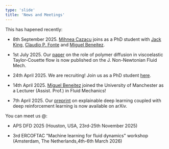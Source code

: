 ```yaml
---
type: 'slide'
title: 'News and Meetings'
---
```


This has hapened recently:
- 8th September 2025. [Mihnea Cazacu](/people/) joins as a PhD student with [Jack King](https://www.google.com/search?client=safari&rls=en&q=jack+king&ie=UTF-8&oe=UTF-8), [Claudio P. Fonte](https://research.manchester.ac.uk/en/persons/claudio.fonte) and [Miguel Beneitez](/people/).

- 1st July 2025. Our [paper](https://www.sciencedirect.com/science/article/pii/S0377025725000783) on the role of polymer diffusion in viscoelastic Taylor-Couette flow is now published on the J. Non-Newtonian Fluid Mech.

- 24th April 2025. We are recruiting! Join us as a PhD student [here](https://www.findaphd.com/phds/project/data-driven-approaches-to-viscoelastic-flow-control/?p184706). 

- 14th April 2025. [Miguel Beneitez](/people/) joined the University of Manchester as a Lecturer (Assist. Prof.) in Fluid Mechanics!

- 7th April 2025. Our [preprint](https://arxiv.org/abs/2504.02354) on explainable deep learning coupled with deep reinforcement learning is now available on arXiv.

You can meet us @:
- APS DFD 2025 (Houston, USA, 23rd-25th November 2025)

- 3rd ERCOFTAC "Machine learning for fluid dynamics" workshop (Amsterdam, The Netherlands,4th-6th March 2026)
